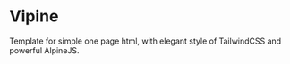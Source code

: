 # Vipine

Template for simple one page html, with elegant style of TailwindCSS and powerful AlpineJS.
